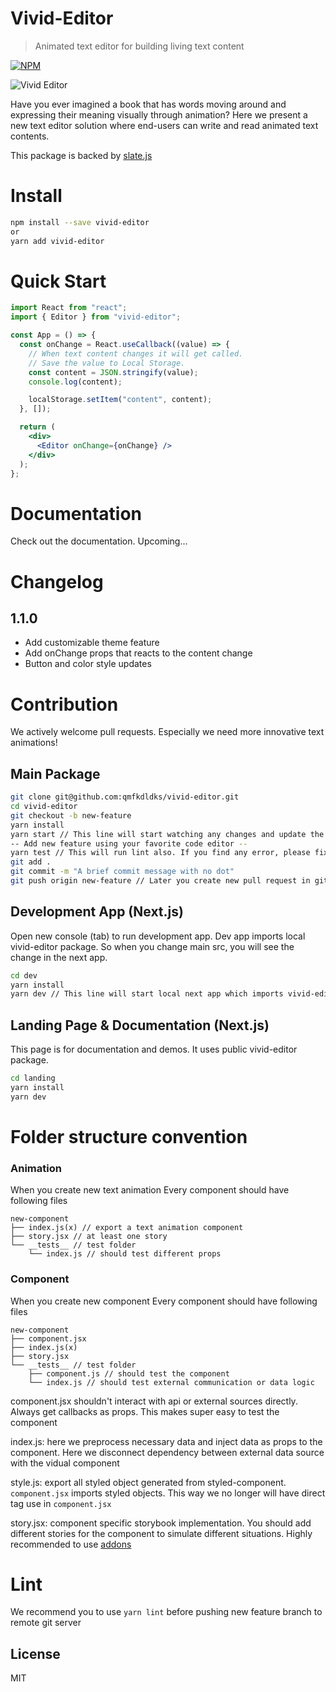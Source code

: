 # Vivid-Editor

> Animated text editor for building living text content

[![NPM](https://img.shields.io/npm/v/vivid-editor.svg)](https://www.npmjs.com/package/vivid-editor)

![Vivid Editor](https://i.imgur.com/AO0RQLO.gif)

Have you ever imagined a book that has words moving around and expressing their meaning visually through animation?
Here we present a new text editor solution where end-users can write and read animated text contents.

This package is backed by [slate.js](https://github.com/ianstormtaylor/slate)

# Install

```bash
npm install --save vivid-editor
or
yarn add vivid-editor
```

# Quick Start

```jsx
import React from "react";
import { Editor } from "vivid-editor";

const App = () => {
  const onChange = React.useCallback((value) => {
    // When text content changes it will get called.
    // Save the value to Local Storage.
    const content = JSON.stringify(value);
    console.log(content);

    localStorage.setItem("content", content);
  }, []);

  return (
    <div>
      <Editor onChange={onChange} />
    </div>
  );
};
```

# Documentation

Check out the documentation. Upcoming...

# Changelog

## 1.1.0

- Add customizable theme feature
- Add onChange props that reacts to the content change
- Button and color style updates

# Contribution

We actively welcome pull requests.
Especially we need more innovative text animations!

## Main Package

```bash
git clone git@github.com:qmfkdldks/vivid-editor.git
cd vivid-editor
git checkout -b new-feature
yarn install
yarn start // This line will start watching any changes and update the package locally
-- Add new feature using your favorite code editor --
yarn test // This will run lint also. If you find any error, please fix test and lint issue before you create new pull request in github.io
git add .
git commit -m "A brief commit message with no dot"
git push origin new-feature // Later you create new pull request in github. (May be you should do git rebase before opening new pull request)
```

## Development App (Next.js)

Open new console (tab) to run development app.
Dev app imports local vivid-editor package. So when you change main src, you will see the change in the next app.

```bash
cd dev
yarn install
yarn dev // This line will start local next app which imports vivid-editor package
```

## Landing Page & Documentation (Next.js)

This page is for documentation and demos. It uses public vivid-editor package.

```bash
cd landing
yarn install
yarn dev
```

# Folder structure convention

### Animation

When you create new text animation
Every component should have following files

```
new-component
├── index.js(x) // export a text animation component
├── story.jsx // at least one story
└── __tests__ // test folder
    └── index.js // should test different props
```

### Component

When you create new component
Every component should have following files

```
new-component
├── component.jsx
├── index.js(x)
├── story.jsx
└── __tests__ // test folder
    ├── component.js // should test the component
    └── index.js // should test external communication or data logic
```

component.jsx
shouldn't interact with api or external sources directly. Always get callbacks as props. This makes super easy to test the component

index.js:
here we preprocess necessary data and inject data as props to the component. Here we disconnect dependency between external data source with the vidual component

style.js:
export all styled object generated from styled-component. `component.jsx` imports styled objects. This way we no longer will have direct tag use in `component.jsx`

story.jsx:
component specific storybook implementation. You should add different stories for the component to simulate different situations. Highly recommended to use [addons](https://storybook.js.org/addons/)

# Lint

We recommend you to use `yarn lint` before pushing new feature branch to remote git server

## License

MIT
